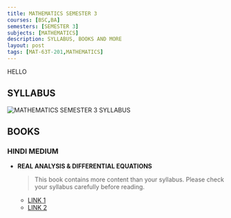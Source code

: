```yaml
---
title: MATHEMATICS SEMESTER 3
courses: [BSC,BA]
semesters: [SEMESTER 3]
subjects: [MATHEMATICS]
description: SYLLABUS, BOOKS AND MORE
layout: post
tags: [MAT-63T-201,MATHEMATICS]
---
```


HELLO
## SYLLABUS
![MATHEMATICS SEMESTER 3 SYLLABUS ](https://assets.edumate.life/dl/id/212/photo_1756298698.jpg)

## BOOKS

### HINDI MEDIUM 
  
  - **REAL ANALYSIS & DIFFERENTIAL EQUATIONS**
     > This book contains more content than your syllabus. Please check your syllabus carefully before reading.
     - [LINK 1](https://web.archive.org/web/20250827131255/https://assets.edumate.life/dl/id/214/Real_ANALYSIC___DIFFERENTIALEQUATION.pdf)
     - [LINK 2](https://assets.edumate.life/dl/id/214/Real_ANALYSIC___DIFFERENTIALEQUATION.pdf)
      
